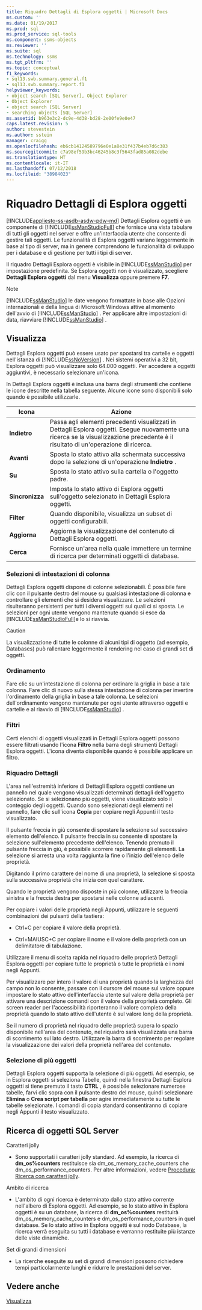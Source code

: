 ```yaml
---
title: Riquadro Dettagli di Esplora oggetti | Microsoft Docs
ms.custom: ''
ms.date: 01/19/2017
ms.prod: sql
ms.prod_service: sql-tools
ms.component: ssms-objects
ms.reviewer: ''
ms.suite: sql
ms.technology: ssms
ms.tgt_pltfrm: ''
ms.topic: conceptual
f1_keywords:
- sql13.swb.summary.general.f1
- sql13.swb.summary.report.f1
helpviewer_keywords:
- object search [SQL Server], Object Explorer
- Object Explorer
- object search [SQL Server]
- searching objects [SQL Server]
ms.assetid: b963e3c2-dc9e-4d38-bd28-2e00fe9e0e47
caps.latest.revision: 5
author: stevestein
ms.author: sstein
manager: craigg
ms.openlocfilehash: eb6cb14124589796e0e1a8e31f437b4eb7d6c383
ms.sourcegitcommit: c7a98ef59b3bc46245b8c3f5643fad85a082debe
ms.translationtype: HT
ms.contentlocale: it-IT
ms.lasthandoff: 07/12/2018
ms.locfileid: "38984023"
---
```

# <a name="object-explorer-details-pane"></a>Riquadro Dettagli di Esplora oggetti
[!INCLUDE[appliesto-ss-asdb-asdw-pdw-md](../../includes/appliesto-ss-asdb-asdw-pdw-md.md)]
Dettagli Esplora oggetti è un componente di [!INCLUDE[ssManStudioFull](../../includes/ssmanstudiofull_md.md)] che fornisce una vista tabulare di tutti gli oggetti nel server e offre un'interfaccia utente che consente di gestire tali oggetti. Le funzionalità di Esplora oggetti variano leggermente in base al tipo di server, ma in genere comprendono le funzionalità di sviluppo per i database e di gestione per tutti i tipi di server.  
  
Il riquadro Dettagli Esplora oggetti è visibile in [!INCLUDE[ssManStudio](../../includes/ssmanstudio_md.md)] per impostazione predefinita. Se Esplora oggetti non è visualizzato, scegliere **Dettagli Esplora oggetti** dal menu **Visualizza** oppure premere **F7**.  
  
> [!NOTE]  
> [!INCLUDE[ssManStudio](../../includes/ssmanstudio_md.md)] le date vengono formattate in base alle Opzioni internazionali e della lingua di Microsoft Windows attive al momento dell'avvio di [!INCLUDE[ssManStudio](../../includes/ssmanstudio_md.md)] . Per applicare altre impostazioni di data, riavviare [!INCLUDE[ssManStudio](../../includes/ssmanstudio_md.md)] .  
  
## <a name="object-explorer-details"></a>Visualizza  
Dettagli Esplora oggetti può essere usato per spostarsi tra cartelle e oggetti nell'istanza di [!INCLUDE[ssNoVersion](../../includes/ssnoversion_md.md)] . Nei sistemi operativi a 32 bit, Esplora oggetti può visualizzare solo 64.000 oggetti. Per accedere a oggetti aggiuntivi, è necessario selezionare un'icona.  
  
In Dettagli Esplora oggetti è inclusa una barra degli strumenti che contiene le icone descritte nella tabella seguente. Alcune icone sono disponibili solo quando è possibile utilizzarle.  
  
|Icona|Azione|  
|--------|----------|  
|**Indietro**|Passa agli elementi precedenti visualizzati in Dettagli Esplora oggetti. Esegue nuovamente una ricerca se la visualizzazione precedente è il risultato di un'operazione di ricerca.|  
|**Avanti**|Sposta lo stato attivo alla schermata successiva dopo la selezione di un'operazione **Indietro** .|  
|**Su**|Sposta lo stato attivo sulla cartella o l'oggetto padre.|  
|**Sincronizza**|Imposta lo stato attivo di Esplora oggetti sull'oggetto selezionato in Dettagli Esplora oggetti.|  
|**Filter**|Quando disponibile, visualizza un subset di oggetti configurabili.|  
|**Aggiorna**|Aggiorna la visualizzazione del contenuto di Dettagli Esplora oggetti.|  
|**Cerca**|Fornisce un'area nella quale immettere un termine di ricerca per determinati oggetti di database.|  
  
### <a name="column-header-selections"></a>Selezioni di intestazioni di colonna  
Dettagli Esplora oggetti dispone di colonne selezionabili. È possibile fare clic con il pulsante destro del mouse su qualsiasi intestazione di colonna e controllare gli elementi che si desidera visualizzare. Le selezioni risulteranno persistenti per tutti i diversi oggetti sui quali ci si sposta. Le selezioni per ogni utente vengono mantenute quando si esce da [!INCLUDE[ssManStudioFull](../../includes/ssmanstudiofull_md.md)]e lo si riavvia.  
  
> [!CAUTION]  
> La visualizzazione di tutte le colonne di alcuni tipi di oggetto (ad esempio, Databases) può rallentare leggermente il rendering nel caso di grandi set di oggetti.  
  
### <a name="sorting"></a>Ordinamento  
Fare clic su un'intestazione di colonna per ordinare la griglia in base a tale colonna. Fare clic di nuovo sulla stessa intestazione di colonna per invertire l'ordinamento della griglia in base a tale colonna. Le selezioni dell'ordinamento vengono mantenute per ogni utente attraverso oggetti e cartelle e al riavvio di [!INCLUDE[ssManStudio](../../includes/ssmanstudio_md.md)] .  
  
### <a name="filtering"></a>Filtri  
Certi elenchi di oggetti visualizzati in Dettagli Esplora oggetti possono essere filtrati usando l'icona **Filtro** nella barra degli strumenti Dettagli Esplora oggetti. L'icona diventa disponibile quando è possibile applicare un filtro.  
  
### <a name="details-pane"></a>Riquadro Dettagli  
L'area nell'estremità inferiore di Dettagli Esplora oggetti contiene un pannello nel quale vengono visualizzati determinati dettagli dell'oggetto selezionato. Se si selezionano più oggetti, viene visualizzato solo il conteggio degli oggetti. Quando sono selezionati degli elementi nel pannello, fare clic sull'icona **Copia** per copiare negli Appunti il testo visualizzato.  
  
Il pulsante freccia in giù consente di spostare la selezione sul successivo elemento dell'elenco. Il pulsante freccia in su consente di spostare la selezione sull'elemento precedente dell'elenco. Tenendo premuto il pulsante freccia in giù, è possibile scorrere rapidamente gli elementi. La selezione si arresta una volta raggiunta la fine o l'inizio dell'elenco delle proprietà.  
  
Digitando il primo carattere del nome di una proprietà, la selezione si sposta sulla successiva proprietà che inizia con quel carattere.  
  
Quando le proprietà vengono disposte in più colonne, utilizzare la freccia sinistra e la freccia destra per spostarsi nelle colonne adiacenti.  
  
Per copiare i valori delle proprietà negli Appunti, utilizzare le seguenti combinazioni dei pulsanti della tastiera:  
  
-   Ctrl+C per copiare il valore della proprietà.  
  
-   Ctrl+MAIUSC+C per copiare il nome e il valore della proprietà con un delimitatore di tabulazione.  
  
Utilizzare il menu di scelta rapida nel riquadro delle proprietà Dettagli Esplora oggetti per copiare tutte le proprietà o tutte le proprietà e i nomi negli Appunti.  
  
Per visualizzare per intero il valore di una proprietà quando la larghezza del campo non lo consente, passare con il cursore del mouse sul valore oppure impostare lo stato attivo dell'interfaccia utente sul valore della proprietà per attivare una descrizione comandi con il valore della proprietà completo. Gli screen reader per l'accessibilità riporteranno il valore completo della proprietà quando lo stato attivo dell'utente è sul valore long della proprietà.  
  
Se il numero di proprietà nel riquadro delle proprietà supera lo spazio disponibile nell'area del contenuto, nel riquadro sarà visualizzata una barra di scorrimento sul lato destro. Utilizzare la barra di scorrimento per regolare la visualizzazione dei valori della proprietà nell'area del contenuto.  
  
### <a name="multiple-object-selection"></a>Selezione di più oggetti  
Dettagli Esplora oggetti supporta la selezione di più oggetti. Ad esempio, se in Esplora oggetti si seleziona Tabelle, quindi nella finestra Dettagli Esplora oggetti si tiene premuto il tasto **CTRL** , è possibile selezionare numerose tabelle, farvi clic sopra con il pulsante destro del mouse, quindi selezionare **Elimina** o **Crea script per tabella** per agire immediatamente su tutte le tabelle selezionate. I comandi di copia standard consentiranno di copiare negli Appunti il testo visualizzato.  
  
## <a name="sql-server-object-search"></a>Ricerca di oggetti SQL Server  
Caratteri jolly  
  
-   Sono supportati i caratteri jolly standard. Ad esempio, la ricerca di **dm_os%counters** restituisce sia dm_os_memory_cache_counters che dm_os_performance_counters. Per altre informazioni, vedere [Procedura: Ricerca con caratteri jolly](http://msdn.microsoft.com/449600f8-cc87-4b3f-878a-59c158a88a40).  
  
Ambito di ricerca  
  
-   L'ambito di ogni ricerca è determinato dallo stato attivo corrente nell'albero di Esplora oggetti. Ad esempio, se lo stato attivo in Esplora oggetti è su un database, la ricerca di **dm_os%counters** restituirà dm_os_memory_cache_counters e dm_os_performance_counters in quel database. Se lo stato attivo in Esplora oggetti è sul nodo Database, la ricerca verrà eseguita su tutti i database e verranno restituite più istanze delle viste dinamiche.  
  
Set di grandi dimensioni  
  
-   La ricerche eseguite su set di grandi dimensioni possono richiedere tempi particolarmente lunghi e ridurre le prestazioni del server.  
  
## <a name="see-also"></a>Vedere anche  
[Visualizza](../../ssms/object/object-explorer.md)  
  
